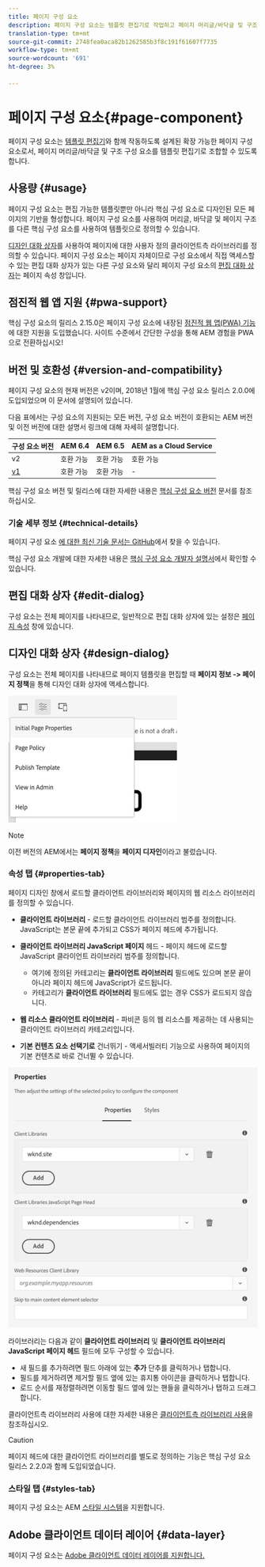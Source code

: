 ```yaml
---
title: 페이지 구성 요소
description: 페이지 구성 요소는 템플릿 편집기로 작업하고 페이지 머리글/바닥글 및 구조 구성 요소를 템플릿 편집기로 조합하도록 설계된 확장 가능한 페이지 구성 요소입니다.
translation-type: tm+mt
source-git-commit: 2748fea0aca82b1262585b3f8c191f61607f7735
workflow-type: tm+mt
source-wordcount: '691'
ht-degree: 3%

---
```



# 페이지 구성 요소{#page-component}

페이지 구성 요소는 [템플릿 편집기](https://docs.adobe.com/content/help/en/experience-manager-cloud-service/sites/authoring/features/templates.html)와 함께 작동하도록 설계된 확장 가능한 페이지 구성 요소로서, 페이지 머리글/바닥글 및 구조 구성 요소를 템플릿 편집기로 조합할 수 있도록 합니다.

## 사용량 {#usage}

페이지 구성 요소는 편집 가능한 템플릿뿐만 아니라 핵심 구성 요소로 디자인된 모든 페이지의 기반을 형성합니다. 페이지 구성 요소를 사용하여 머리글, 바닥글 및 페이지 구조를 다른 핵심 구성 요소를 사용하여 템플릿으로 정의할 수 있습니다.

[디자인 대화 상자](#design-dialog)를 사용하여 페이지에 대한 사용자 정의 클라이언트측 라이브러리를 정의할 수 있습니다. 페이지 구성 요소는 페이지 자체이므로 구성 요소에서 직접 액세스할 수 있는 편집 대화 상자가 있는 다른 구성 요소와 달리 페이지 구성 요소의 [편집 대화 상자](#edit-dialog)는 페이지 속성 창입니다.

## 점진적 웹 앱 지원 {#pwa-support}

핵심 구성 요소의 릴리스 2.15.0은 페이지 구성 요소에 내장된 [점진적 웹 앱(PWA) 기능](https://experienceleague.adobe.com/docs/experience-manager-cloud-service/sites/authoring/features/enable-pwa.html)에 대한 지원을 도입했습니다. 사이트 수준에서 간단한 구성을 통해 AEM 경험을 PWA으로 전환하십시오!

## 버전 및 호환성 {#version-and-compatibility}

페이지 구성 요소의 현재 버전은 v2이며, 2018년 1월에 핵심 구성 요소 릴리스 2.0.0에 도입되었으며 이 문서에 설명되어 있습니다.

다음 표에서는 구성 요소의 지원되는 모든 버전, 구성 요소 버전이 호환되는 AEM 버전 및 이전 버전에 대한 설명서 링크에 대해 자세히 설명합니다.

| 구성 요소 버전 | AEM 6.4 | AEM 6.5 | AEM as a Cloud Service |
|---|---|---|---|
| v2 | 호환 가능 | 호환 가능 | 호환 가능 |
| [v1](v1/page-v1.md) | 호환 가능 | 호환 가능 | - |

핵심 구성 요소 버전 및 릴리스에 대한 자세한 내용은 [핵심 구성 요소 버전](/help/versions.md) 문서를 참조하십시오.

### 기술 세부 정보 {#technical-details}

페이지 구성 요소 [에 대한 최신 기술 문서는 GitHub](https://adobe.com/go/aem_cmp_tech_page_v2)에서 찾을 수 있습니다.

핵심 구성 요소 개발에 대한 자세한 내용은 [핵심 구성 요소 개발자 설명서](/help/developing/overview.md)에서 확인할 수 있습니다.

## 편집 대화 상자 {#edit-dialog}

구성 요소는 전체 페이지를 나타내므로, 일반적으로 편집 대화 상자에 있는 설정은 [페이지 속성](https://docs.adobe.com/content/help/ko-KR/experience-manager-cloud-service/sites/authoring/fundamentals/page-properties.html) 창에 있습니다.

## 디자인 대화 상자 {#design-dialog}

구성 요소는 전체 페이지를 나타내므로 페이지 템플릿을 편집할 때 **페이지 정보 -> 페이지 정책**&#x200B;을 통해 디자인 대화 상자에 액세스합니다.

![페이지 정책](/help/assets/page-policy.png)

>[!NOTE]
>
>이전 버전의 AEM에서는 **페이지 정책**&#x200B;을 **페이지 디자인**&#x200B;이라고 불렀습니다.

### 속성 탭 {#properties-tab}

페이지 디자인 창에서 로드할 클라이언트 라이브러리와 페이지의 웹 리소스 라이브러리를 정의할 수 있습니다.

* **클라이언트 라이브러리**  - 로드할 클라이언트 라이브러리 범주를 정의합니다. JavaScript는 본문 끝에 추가되고 CSS가 페이지 헤드에 추가됩니다.
* **클라이언트 라이브러리 JavaScript 페이지**  헤드 - 페이지 헤드에 로드할 JavaScript 클라이언트 라이브러리 범주를 정의합니다.
   * 여기에 정의된 카테고리는 **클라이언트 라이브러리** 필드에도 있으며 본문 끝이 아니라 페이지 헤드에 JavaScript가 로드됩니다.
   * 카테고리가 **클라이언트 라이브러리** 필드에도 없는 경우 CSS가 로드되지 않습니다.

* **웹 리소스 클라이언트 라이브러리**  - 파비콘 등의 웹 리소스를 제공하는 데 사용되는 클라이언트 라이브러리 카테고리입니다.

* **기본 컨텐츠 요소 선택기로**  건너뛰기 - 액세서빌러티 기능으로 사용하여 페이지의 기본 컨텐츠로 바로 건너뛸 수 있습니다.

![페이지 구성 요소 디자인 대화 상자](/help/assets/page-design.png)

라이브러리는 다음과 같이 **클라이언트 라이브러리** 및 **클라이언트 라이브러리 JavaScript 페이지 헤드** 필드에 모두 구성할 수 있습니다.

* 새 필드를 추가하려면 필드 아래에 있는 **추가** 단추를 클릭하거나 탭합니다.
* 필드를 제거하려면 제거할 필드 옆에 있는 휴지통 아이콘을 클릭하거나 탭합니다.
* 로드 순서를 재정렬하려면 이동할 필드 옆에 있는 핸들을 클릭하거나 탭하고 드래그합니다.

클라이언트측 라이브러리 사용에 대한 자세한 내용은 [클라이언트측 라이브러리 사용](https://helpx.adobe.com/experience-manager/6-5/sites/developing/using/clientlibs.html)을 참조하십시오.

>[!CAUTION]
>
>페이지 헤드에 대한 클라이언트 라이브러리를 별도로 정의하는 기능은 핵심 구성 요소 릴리스 2.2.0과 함께 도입되었습니다.

### 스타일 탭 {#styles-tab}

페이지 구성 요소는 AEM [스타일 시스템](/help/get-started/authoring.md#component-styling)을 지원합니다.

## Adobe 클라이언트 데이터 레이어 {#data-layer}

페이지 구성 요소는 [Adobe 클라이언트 데이터 레이어를 지원합니다.](/help/developing/data-layer/overview.md)
